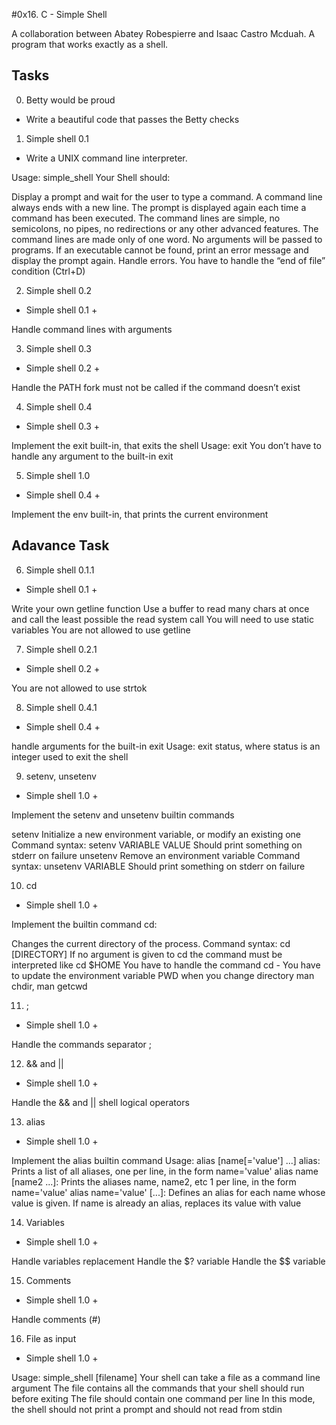 #0x16. C - Simple Shell

A collaboration between Abatey Robespierre and Isaac Castro Mcduah.
A program that works exactly as a shell.

## Tasks

0. Betty would be proud
* Write a beautiful code that passes the Betty checks

1. Simple shell 0.1
* Write a UNIX command line interpreter.

Usage: simple_shell
Your Shell should:

Display a prompt and wait for the user to type a command. A command line always ends with a new line.
The prompt is displayed again each time a command has been executed.
The command lines are simple, no semicolons, no pipes, no redirections or any other advanced features.
The command lines are made only of one word. No arguments will be passed to programs.
If an executable cannot be found, print an error message and display the prompt again.
Handle errors.
You have to handle the “end of file” condition (Ctrl+D)

2. Simple shell 0.2
* Simple shell 0.1 +

Handle command lines with arguments

3. Simple shell 0.3
* Simple shell 0.2 +

Handle the PATH
fork must not be called if the command doesn’t exist

4. Simple shell 0.4

* Simple shell 0.3 +

Implement the exit built-in, that exits the shell
Usage: exit
You don’t have to handle any argument to the built-in exit

5. Simple shell 1.0
* Simple shell 0.4 +

Implement the env built-in, that prints the current environment

## Adavance Task

6. Simple shell 0.1.1
* Simple shell 0.1 +

Write your own getline function
Use a buffer to read many chars at once and call the least possible the read system call
You will need to use static variables
You are not allowed to use getline

7. Simple shell 0.2.1
* Simple shell 0.2 +

You are not allowed to use strtok

8. Simple shell 0.4.1
* Simple shell 0.4 +

handle arguments for the built-in exit
Usage: exit status, where status is an integer used to exit the shell

9. setenv, unsetenv
* Simple shell 1.0 +

Implement the setenv and unsetenv builtin commands

setenv
Initialize a new environment variable, or modify an existing one
Command syntax: setenv VARIABLE VALUE
Should print something on stderr on failure
unsetenv
Remove an environment variable
Command syntax: unsetenv VARIABLE
Should print something on stderr on failure

10. cd
* Simple shell 1.0 +

Implement the builtin command cd:

Changes the current directory of the process.
Command syntax: cd [DIRECTORY]
If no argument is given to cd the command must be interpreted like cd $HOME
You have to handle the command cd -
You have to update the environment variable PWD when you change directory
man chdir, man getcwd

11. ;
* Simple shell 1.0 +

Handle the commands separator ;

12. && and ||
* Simple shell 1.0 +

Handle the && and || shell logical operators

13. alias
* Simple shell 1.0 +

Implement the alias builtin command
Usage: alias [name[='value'] ...]
alias: Prints a list of all aliases, one per line, in the form name='value'
alias name [name2 ...]: Prints the aliases name, name2, etc 1 per line, in the form name='value'
alias name='value' [...]: Defines an alias for each name whose value is given. If name is already an alias, replaces its value with value

14. Variables
* Simple shell 1.0 +

Handle variables replacement
Handle the $? variable
Handle the $$ variable

15. Comments
* Simple shell 1.0 +

Handle comments (#)

16. File as input
* Simple shell 1.0 +

Usage: simple_shell [filename]
Your shell can take a file as a command line argument
The file contains all the commands that your shell should run before exiting
The file should contain one command per line
In this mode, the shell should not print a prompt and should not read from stdin
